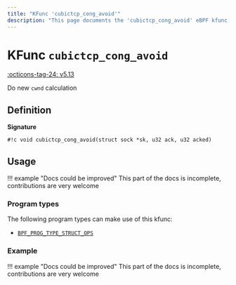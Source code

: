 ```yaml
---
title: "KFunc 'cubictcp_cong_avoid'"
description: "This page documents the 'cubictcp_cong_avoid' eBPF kfunc, including its definition, usage, program types that can use it, and examples."
---
```

# KFunc `cubictcp_cong_avoid`

<!-- [FEATURE_TAG](cubictcp_cong_avoid) -->
[:octicons-tag-24: v5.13](https://github.com/torvalds/linux/commit/e78aea8b2170be1b88c96a4d138422986a737336)
<!-- [/FEATURE_TAG] -->

Do new `cwnd` calculation

## Definition

**Signature**

<!-- [KFUNC_DEF] -->
`#!c void cubictcp_cong_avoid(struct sock *sk, u32 ack, u32 acked)`
<!-- [/KFUNC_DEF] -->

## Usage

!!! example "Docs could be improved"
    This part of the docs is incomplete, contributions are very welcome

### Program types

The following program types can make use of this kfunc:

<!-- [KFUNC_PROG_REF] -->
- [`BPF_PROG_TYPE_STRUCT_OPS`](../program-type/BPF_PROG_TYPE_STRUCT_OPS.md)
<!-- [/KFUNC_PROG_REF] -->

### Example

!!! example "Docs could be improved"
    This part of the docs is incomplete, contributions are very welcome

